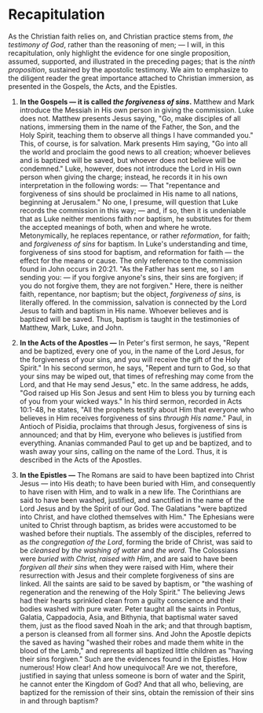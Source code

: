 # Recapitulation

As the Christian faith relies on, and Christian practice stems from, *the testimony of God*, rather than the reasoning of men; — I will, in this recapitulation, only highlight the evidence for one single proposition, assumed, supported, and illustrated in the preceding pages; that is the *ninth proposition*, sustained by the apostolic testimony. We aim to emphasize to the diligent reader the great importance attached to Christian immersion, as presented in the Gospels, the Acts, and the Epistles.

1. **In the Gospels — it is called *the forgiveness of sins*.** Matthew and Mark introduce the Messiah in His own person in giving the commission. Luke does not. Matthew presents Jesus saying, "Go, make disciples of all nations, immersing them in the name of the Father, the Son, and the Holy Spirit, teaching them to observe all things I have commanded you." This, of course, is for salvation. Mark presents Him saying, "Go into all the world and proclaim the good news to all creation; whoever believes and is baptized will be saved, but whoever does not believe will be condemned." Luke, however, does not introduce the Lord in His own person when giving the charge; instead, he records it in his own interpretation in the following words: — That "repentance and forgiveness of sins should be proclaimed in His name to all nations, beginning at Jerusalem." No one, I presume, will question that Luke records the commission in this way; — and, if so, then it is undeniable that as Luke neither mentions faith nor baptism, he substitutes for them the accepted meanings of both, when and where he wrote. Metonymically, he replaces repentance, or rather *reformation*, for faith; and *forgiveness of sins* for baptism. In Luke's understanding and time, forgiveness of sins stood for baptism, and reformation for faith — the effect for the means or cause. The only reference to the commission found in John occurs in 20:21. "As the Father has sent me, so I am sending you: — if you forgive anyone's sins, their sins are forgiven; if you do not forgive them, they are not forgiven." Here, there is neither faith, repentance, nor baptism; but the object, *forgiveness of sins*, is literally offered. In the commission, salvation is connected by the Lord Jesus to faith and baptism in His name. Whoever believes and is baptized will be saved. Thus, baptism is taught in the testimonies of Matthew, Mark, Luke, and John.

2. **In the Acts of the Apostles —** In Peter's first sermon, he says, "Repent and be baptized, every one of you, in the name of the Lord Jesus, for the forgiveness of your sins, and you will receive the gift of the Holy Spirit." In his second sermon, he says, "Repent and turn to God, so that your sins may be wiped out, that times of refreshing may come from the Lord, and that He may send Jesus," etc. In the same address, he adds, "God raised up His Son Jesus and sent Him to bless you by turning each of you from your wicked ways." In his third sermon, recorded in Acts 10:1-48, he states, "All the prophets testify about Him that everyone who believes in Him receives forgiveness of sins *through His name*." Paul, in Antioch of Pisidia, proclaims that through Jesus, forgiveness of sins is announced; and that by Him, everyone who believes is justified from everything. Ananias commanded Paul to get up and be baptized, and to wash away your sins, calling on the name of the Lord. Thus, it is described in the Acts of the Apostles.

3. **In the Epistles —** The Romans are said to have been baptized into Christ Jesus — into His death; to have been buried with Him, and consequently to have risen with Him, and to walk in a new life. The Corinthians are said to have been washed, justified, and sanctified in the name of the Lord Jesus and by the Spirit of our God. The Galatians "were baptized into Christ, and have clothed themselves with Him." The Ephesians were united to Christ through baptism, as brides were accustomed to be washed before their nuptials. The assembly of the disciples, referred to as *the congregation of the Lord*, forming the bride of Christ, was said to be *cleansed* by *the washing of water* and *the word*. The Colossians were *buried with Christ, raised with Him*, and are said to have been *forgiven all their sins* when they were raised with Him, where their resurrection with Jesus and their complete forgiveness of sins are linked. All the saints are said to be saved by baptism, or "the washing of regeneration and the renewing of the Holy Spirit." The believing Jews had their hearts sprinkled clean from a guilty conscience and their bodies washed with pure water. Peter taught all the saints in Pontus, Galatia, Cappadocia, Asia, and Bithynia, that baptismal water saved them, just as the flood saved Noah in the ark; and that through baptism, a person is cleansed from all former sins. And John the Apostle depicts the saved as having "washed their robes and made them white in the blood of the Lamb," and represents all baptized little children as "having their sins forgiven." Such are the evidences found in the Epistles. How numerous! How clear! And how unequivocal! Are we not, therefore, justified in saying that unless someone is born of water and the Spirit, he cannot enter the Kingdom of God? And that all who, believing, are baptized for the remission of their sins, obtain the remission of their sins in and through baptism?